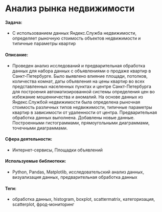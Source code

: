 # Анализ рынка недвижимости

#### Задача:
- С использованием данных Яндекс.Служба недвижимости, определяет рыночную стоимость объектов недвижимости и типичные параметры квартир

#### Описание:
- Проведен анализ исследований и предварительная обработка данных для набора данных с объявлениями о продаже квартир в Санкт-Петербурге. Было выявлено влияние площади, потолков, количества комнат, даты объявления на цены квартир во всех представленных населенных пунктах и центре Санкт-Петербурга для построения автоматизированной системы определения цен во избежание мошенничества и аномалий. На основе данных из Яндекс.Службой недвижимости была определена рыночная стоимость различных типов недвижимости, типичные параметры квартир в зависимости от удаленности от центра. Предварительная обработка данных выполнена. Добавлены новые данные. Построенными гистограммами, прямоугольными диаграммами, точечными диаграммами.

#### Сфера деятельности:
- Интернет-сервисы, Площадки объявлений

#### Используемые библиотеки:
- Python, Pandas, Matplotlib, исследовательский анализ данных, визуализация данных, предварительная обработка данных

#### Теги:
- обработка данных, histogram, boxplot, scattermatrix, категоризация, scatterplot,  фрод-мониторинг